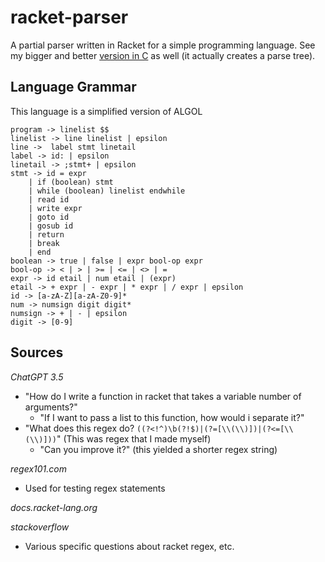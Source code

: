 # racket-parser

A partial parser written in Racket for a simple programming language. See my bigger and better [version in C](https://github.com/gschick3/parser-c) as well (it actually creates a parse tree).

## Language Grammar

This language is a simplified version of ALGOL

```
program -> linelist $$ 
linelist -> line linelist | epsilon 
line ->  label stmt linetail 
label -> id: | epsilon 
linetail -> ;stmt+ | epsilon 
stmt -> id = expr 
	| if (boolean) stmt 
	| while (boolean) linelist endwhile
	| read id
	| write expr
	| goto id
	| gosub id
	| return
	| break
	| end
boolean -> true | false | expr bool-op expr 
bool-op -> < | > | >= | <= | <> | =
expr -> id etail | num etail | (expr) 
etail -> + expr | - expr | * expr | / expr | epsilon
id -> [a-zA-Z][a-zA-Z0-9]*
num -> numsign digit digit*
numsign -> + | - | epsilon 
digit -> [0-9]
```

## Sources

_ChatGPT 3.5_
* "How do I write a function in racket that takes a variable number of arguments?"
  * "If I want to pass a list to this function, how would i separate it?"
* "What does this regex do? `((?<!^)\b(?!$)|(?=[\\(\\)])|(?<=[\\(\\)]))`" (This was regex that I made myself)
  * "Can you improve it?" (this yielded a shorter regex string)

_regex101.com_
* Used for testing regex statements

_docs.racket-lang.org_

_stackoverflow_
* Various specific questions about racket regex, etc.
